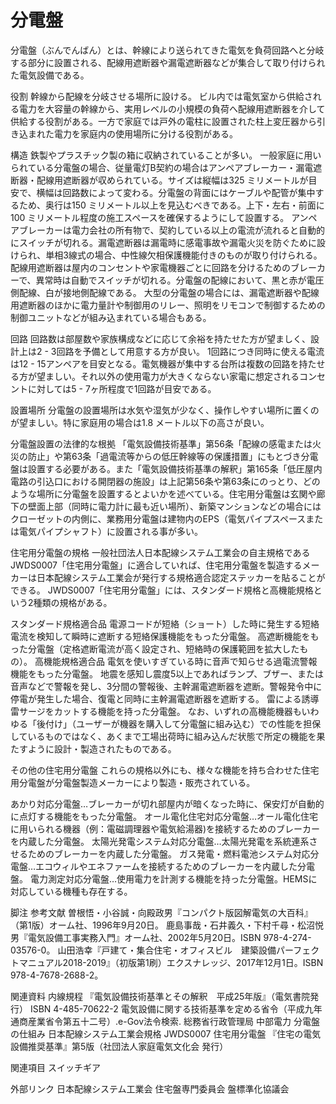 # 分電盤

分電盤（ぶんでんばん）とは、幹線により送られてきた電気を負荷回路へと分岐する部分に設置される、配線用遮断器や漏電遮断器などが集合して取り付けられた電気設備である。

役割
幹線から配線を分岐させる場所に設ける。
ビル内では電気室から供給される電力を大容量の幹線から、実用レベルの小規模の負荷へ配線用遮断器を介して供給する役割がある。一方で家庭では戸外の電柱に設置された柱上変圧器から引き込まれた電力を家庭内の使用場所に分ける役割がある。

構造
鉄製やプラスチック製の箱に収納されていることが多い。
一般家庭に用いられている分電盤の場合、従量電灯B契約の場合はアンペアブレーカー・漏電遮断器・配線用遮断器が収められている。サイズは縦幅は325 ミリメートルが目安で、横幅は回路数によって変わる。分電盤の背面にはケーブルや配管が集中するため、奥行は150 ミリメートル以上を見込むべきである。上下・左右・前面に100 ミリメートル程度の施工スペースを確保するようにして設置する。
アンペアブレーカーは電力会社の所有物で、契約している以上の電流が流れると自動的にスイッチが切れる。漏電遮断器は漏電時に感電事故や漏電火災を防ぐために設けられ、単相3線式の場合、中性線欠相保護機能付きのものが取り付けられる。配線用遮断器は屋内のコンセントや家電機器ごとに回路を分けるためのブレーカーで、異常時は自動でスイッチが切れる。分電盤の配線において、黒と赤が電圧側配線、白が接地側配線である。
大型の分電盤の場合には、漏電遮断器や配線用遮断器のほかに電力量計や制御用のリレー、照明をリモコンで制御するための制御ユニットなどが組み込まれている場合もある。

回路
回路数は部屋数や家族構成などに応じて余裕を持たせた方が望ましく、設計上は2 - 3回路を予備として用意する方が良い。
1回路につき同時に使える電流は12 - 15アンペアを目安となる。電気機器が集中する台所は複数の回路を持たせる方が望ましい。それ以外の使用電力が大きくならない家電に想定されるコンセントに対しては5 - 7ヶ所程度で1回路が目安である。

設置場所
分電盤の設置場所は水気や湿気が少なく、操作しやすい場所に置くのが望ましい。特に家庭用の場合は1.8 メートル以下の高さが良い。

分電盤設置の法律的な根拠
「電気設備技術基準」第56条「配線の感電または火災の防止」や第63条「過電流等からの低圧幹線等の保護措置」にもとづき分電盤は設置する必要がある。また「電気設備技術基準の解釈」第165条「低圧屋内電路の引込口における開閉器の施設」は上記第56条や第63条にのっとり、どのような場所に分電盤を設置するとよいかを述べている。住宅用分電盤は玄関や廊下の壁面上部（同時に電力計に最も近い場所）、新築マンションなどの場合にはクローゼットの内側に、業務用分電盤は建物内のEPS（電気パイプスペースまたは電気パイプシャフト）に設置される事が多い。

住宅用分電盤の規格
一般社団法人日本配線システム工業会の自主規格であるJWDS0007「住宅用分電盤」に適合していれば、住宅用分電盤を製造するメーカーは日本配線システム工業会が発行する規格適合認定ステッカーを貼ることができる。
JWDS0007「住宅用分電盤」には、スタンダード規格と高機能規格という2種類の規格がある。

スタンダード規格適合品
電源コードが短絡（ショート）した時に発生する短絡電流を検知して瞬時に遮断する短絡保護機能をもった分電盤。
高遮断機能をもった分電盤（定格遮断電流が高く設定され、短絡時の保護範囲を拡大したもの）。
高機能規格適合品
電気を使いすぎている時に音声で知らせる過電流警報機能をもった分電盤。
地震を感知し震度5以上であればランプ、ブザー、または音声などで警報を発し、3分間の警報後、主幹漏電遮断器を遮断。警報発令中に停電が発生した場合、復電と同時に主幹漏電遮断器を遮断する。
雷による誘導雷サージをカットする機能を持った分電盤。
なお、いずれの高機能機器もいわゆる「後付け」（ユーザーが機器を購入して分電盤に組み込む）での性能を担保しているものではなく、あくまで工場出荷時に組み込んだ状態で所定の機能を果たすように設計・製造されたものである。

その他の住宅用分電盤
これらの規格以外にも、様々な機能を持ち合わせた住宅用分電盤が分電盤製造メーカーにより製造・販売されている。

あかり対応分電盤…ブレーカーが切れ部屋内が暗くなった時に、保安灯が自動的に点灯する機能をもった分電盤。
オール電化住宅対応分電盤…オール電化住宅に用いられる機器（例：電磁調理器や電気給湯器)を接続するためのブレーカーを内蔵した分電盤。
太陽光発電システム対応分電盤…太陽光発電を系統連系させるためのブレーカーを内蔵した分電盤。
ガス発電・燃料電池システム対応分電盤…エコウィルやエネファームを接続するためのブレーカーを内蔵した分電盤。
電力測定対応分電盤…使用電力を計測する機能を持った分電盤。HEMSに対応している機種も存在する。

脚注
参考文献
曽根悟・小谷誠・向殿政男『コンパクト版図解電気の大百科』（第1版）オーム社、1996年9月20日。 
鹿島事哉・石井義久・下村千尋・松沼悦男『電気設備工事実務入門』オーム社、2002年5月20日。ISBN 978-4-274-03576-0。 
山田浩幸『戸建て・集合住宅・オフィスビル　建築設備パーフェクトマニュアル2018-2019』（初版第1刷）エクスナレッジ、2017年12月1日。ISBN 978-4-7678-2688-2。

関連資料
内線規程
『電気設備技術基準とその解釈　平成25年版』（電気書院発行） ISBN 4-485-70622-2
電気設備に関する技術基準を定める省令（平成九年通商産業省令第五十二号）.e-Gov法令検索. 総務省行政管理局
中部電力 分電盤の仕組み
日本配線システム工業会規格 JWDS0007 住宅用分電盤
『住宅の電気設備推奨基準』第5版（社団法人家庭電気文化会 発行）

関連項目
スイッチギア

外部リンク
日本配線システム工業会 住宅盤専門委員会
盤標準化協議会